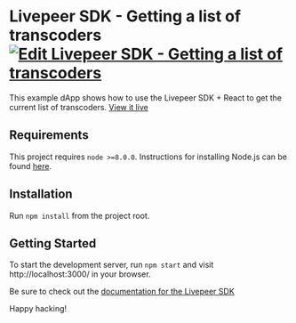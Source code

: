 # Livepeer SDK - Getting a list of transcoders [![Edit Livepeer SDK - Getting a list of transcoders](https://codesandbox.io/static/img/play-codesandbox.svg)](https://codesandbox.io/s/l4yj7rnxn7)

This example dApp shows how to use the Livepeer SDK + React to get the current list of transcoders. [View it live](https://l4yj7rnxn7.codesandbox.io/)

## Requirements

This project requires `node >=8.0.0`. Instructions for installing Node.js can be found [here](https://docs.npmjs.com/getting-started/installing-node).

## Installation

Run `npm install` from the project root.

## Getting Started

To start the development server, run `npm start` and visit http://localhost:3000/ in your browser.

Be sure to check out the [documentation for the Livepeer SDK](https://livepeer.github.io/livepeerjs/sdk/)

Happy hacking!